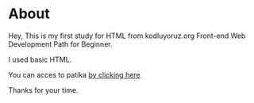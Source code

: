 # About
Hey,
This is my first study for HTML from kodluyoruz.org Front-end Web Development Path for Beginner.

I used basic HTML.

You can acces to patika [by clicking here](https://www.patika.dev/tr)

Thanks for your time.

